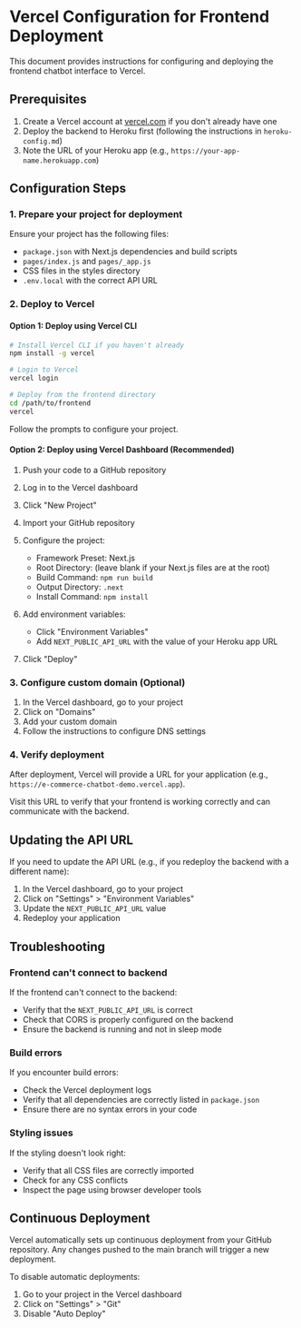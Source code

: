 # Vercel Configuration for Frontend Deployment

This document provides instructions for configuring and deploying the frontend chatbot interface to Vercel.

## Prerequisites

1. Create a Vercel account at [vercel.com](https://vercel.com) if you don't already have one
2. Deploy the backend to Heroku first (following the instructions in `heroku-config.md`)
3. Note the URL of your Heroku app (e.g., `https://your-app-name.herokuapp.com`)

## Configuration Steps

### 1. Prepare your project for deployment

Ensure your project has the following files:
- `package.json` with Next.js dependencies and build scripts
- `pages/index.js` and `pages/_app.js` 
- CSS files in the styles directory
- `.env.local` with the correct API URL

### 2. Deploy to Vercel

#### Option 1: Deploy using Vercel CLI

```bash
# Install Vercel CLI if you haven't already
npm install -g vercel

# Login to Vercel
vercel login

# Deploy from the frontend directory
cd /path/to/frontend
vercel
```

Follow the prompts to configure your project.

#### Option 2: Deploy using Vercel Dashboard (Recommended)

1. Push your code to a GitHub repository
2. Log in to the Vercel dashboard
3. Click "New Project"
4. Import your GitHub repository
5. Configure the project:
   - Framework Preset: Next.js
   - Root Directory: (leave blank if your Next.js files are at the root)
   - Build Command: `npm run build`
   - Output Directory: `.next`
   - Install Command: `npm install`

6. Add environment variables:
   - Click "Environment Variables"
   - Add `NEXT_PUBLIC_API_URL` with the value of your Heroku app URL

7. Click "Deploy"

### 3. Configure custom domain (Optional)

1. In the Vercel dashboard, go to your project
2. Click on "Domains"
3. Add your custom domain
4. Follow the instructions to configure DNS settings

### 4. Verify deployment

After deployment, Vercel will provide a URL for your application (e.g., `https://e-commerce-chatbot-demo.vercel.app`).

Visit this URL to verify that your frontend is working correctly and can communicate with the backend.

## Updating the API URL

If you need to update the API URL (e.g., if you redeploy the backend with a different name):

1. In the Vercel dashboard, go to your project
2. Click on "Settings" > "Environment Variables"
3. Update the `NEXT_PUBLIC_API_URL` value
4. Redeploy your application

## Troubleshooting

### Frontend can't connect to backend

If the frontend can't connect to the backend:
- Verify that the `NEXT_PUBLIC_API_URL` is correct
- Check that CORS is properly configured on the backend
- Ensure the backend is running and not in sleep mode

### Build errors

If you encounter build errors:
- Check the Vercel deployment logs
- Verify that all dependencies are correctly listed in `package.json`
- Ensure there are no syntax errors in your code

### Styling issues

If the styling doesn't look right:
- Verify that all CSS files are correctly imported
- Check for any CSS conflicts
- Inspect the page using browser developer tools

## Continuous Deployment

Vercel automatically sets up continuous deployment from your GitHub repository. Any changes pushed to the main branch will trigger a new deployment.

To disable automatic deployments:
1. Go to your project in the Vercel dashboard
2. Click on "Settings" > "Git"
3. Disable "Auto Deploy"
